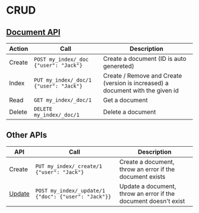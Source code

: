 # CRUD

## [Document API](https://www.elastic.co/guide/en/elasticsearch/reference/7.17/docs.html)

Action | Call | Description
--- | --- | ---
Create | `POST my_index/_doc {"user": "Jack"}` | Create a document (ID is auto genereted)
Index | `PUT my_index/_doc/1 {"user": "Jack"}` | Create / Remove and Create (version is increased) a document with the given id
Read |  `GET my_index/_doc/1` | Get a document
Delete | `DELETE my_index/_doc/1` | Delete a document

## Other APIs

API | Call | Description
--- | --- | ---
Create | `PUT my_index/_create/1 {"user": "Jack"}` | Create a document, throw an error if the document exists
[Update](https://www.elastic.co/guide/en/elasticsearch/reference/7.17/docs-update.html) | `POST my_index/_update/1 {"doc": {"user": "Jack"}}` | Update a document, throw an error if the document doesn't exist